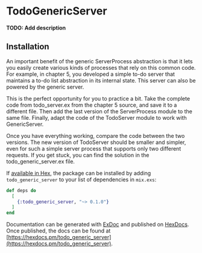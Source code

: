 # TodoGenericServer

**TODO: Add description**

## Installation

An important benefit of the generic ServerProcess abstraction is that it lets you easily
create various kinds of processes that rely on this common code. For example, in chapter
5, you developed a simple to-do server that maintains a to-do list abstraction in its
internal state. This server can also be powered by the generic server.

This is the perfect opportunity for you to practice a bit. Take the complete code from
todo_server.ex from the chapter 5 source, and save it to a different file. Then add the
last version of the ServerProcess module to the same file. Finally, adapt the code of the
TodoServer module to work with GenericServer.

Once you have everything working, compare the code between the two versions. The
new version of TodoServer should be smaller and simpler, even for such a simple server
process that supports only two different requests. If you get stuck, you can find the solution
in the todo_generic_server.ex file.

If [available in Hex](https://hex.pm/docs/publish), the package can be installed
by adding `todo_generic_server` to your list of dependencies in `mix.exs`:

```elixir
def deps do
  [
    {:todo_generic_server, "~> 0.1.0"}
  ]
end
```

Documentation can be generated with [ExDoc](https://github.com/elixir-lang/ex_doc)
and published on [HexDocs](https://hexdocs.pm). Once published, the docs can
be found at [https://hexdocs.pm/todo_generic_server](https://hexdocs.pm/todo_generic_server).
